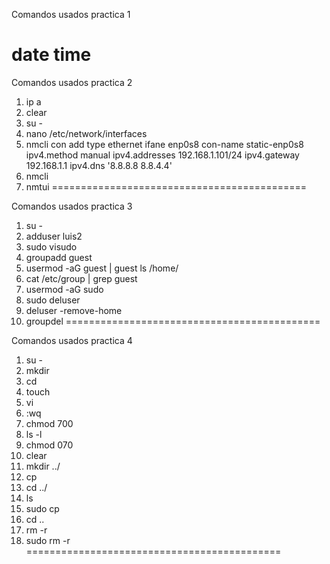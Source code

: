 Comandos usados practica 1

date
time
============================================


Comandos usados practica 2

1. ip a
2. clear
3. su -
4. nano /etc/network/interfaces
5. nmcli con add type ethernet ifane enp0s8 con-name static-enp0s8 ipv4.method manual ipv4.addresses 192.168.1.101/24 ipv4.gateway 192.168.1.1 ipv4.dns '8.8.8.8 8.8.4.4'
6. nmcli
7. nmtui 
============================================


Comandos usados practica 3

1. su -
2. adduser luis2
3. sudo visudo  
4. groupadd guest
5. usermod -aG guest | guest
ls /home/
6. cat /etc/group | grep guest
6. usermod -aG sudo
7. sudo deluser
8. deluser -remove-home
9. groupdel 
============================================


Comandos usados practica 4
1. su - 
2. mkdir
3. cd 
4. touch
5. vi
6. :wq
7. chmod 700
8. ls -l
9. chmod 070
10. clear
11. mkdir ../
12. cp
13. cd ../
14. ls
15. sudo cp
16. cd ..
17. rm -r
18. sudo rm -r
============================================
